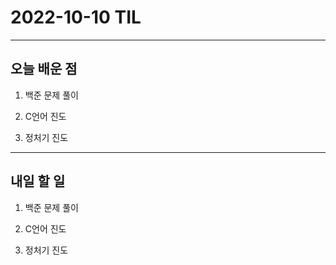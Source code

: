 # 2022-10-10 TIL

---

## 오늘 배운 점

1. 백준 문제 풀이

2. C언어 진도

3. 정처기 진도

---

## 내일 할 일

1. 백준 문제 풀이

2. C언어 진도

3. 정처기 진도